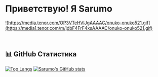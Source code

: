 # Приветствую! Я Sarumo

![https://media.tenor.com/OP3VTeHVlJgAAAAC/onuko-onuko521.gif](https://media1.tenor.com/m/jdbF4FrF4xsAAAAC/onuko-onuko521.gif)



<br/>

## 📊 GitHub Статистика

[![Top Langs](https://github-readme-stats.vercel.app/api/top-langs/?username=SarumoBNK&show_icons=true&theme=synthwave&layout=donut)](https://github.com/anuraghazra/github-readme-stats) [![Sarumo's GitHub stats](https://github-readme-stats.vercel.app/api?username=SarumoBNK&show_icons=true&theme=synthwave)](https://github.com/anuraghazra/github-readme-stats)




<br/>
